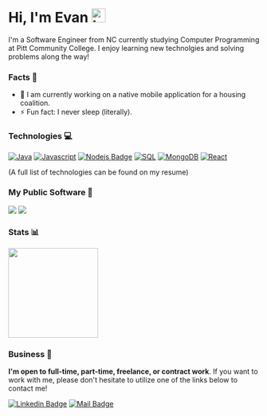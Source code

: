 # Hi, I'm Evan <img src="https://user-images.githubusercontent.com/1303154/88677602-1635ba80-d120-11ea-84d8-d263ba5fc3c0.gif" width="28px" alt="hi">

I'm a Software Engineer from NC currently studying Computer Programming at Pitt Community College.  I enjoy learning new technolgies and solving problems along the way!  

### Facts 📕
- 🔭 I am currently working on a native mobile application for a housing coalition. 
- ⚡ Fun fact:  I never sleep (literally).


  
### Technologies 💻
[![Java](https://img.shields.io/badge/-Java-61DBFB?style=for-the-badge&labelColor=292929&logo=java&logoColor=007396)](#) 
[![Javascript](https://img.shields.io/badge/-Javascript-F0DB4F?style=for-the-badge&labelColor=292929&logo=javascript&logoColor=F0DB4F)](#) [![Nodejs Badge](https://img.shields.io/badge/-Nodejs-3C873A?style=for-the-badge&labelColor=292929&logo=node.js&logoColor=3C873A)](#) 
[![SQL](https://img.shields.io/badge/-MySQL-4479A1?style=for-the-badge&labelColor=292929&logo=mysql&logoColor=4479A1)](#) 
[![MongoDB](https://img.shields.io/badge/-MongoDB-47A248?style=for-the-badge&labelColor=292929&logo=mongodb&logoColor=47A248)](#) 
[![React](https://img.shields.io/badge/-React-0088CC?style=for-the-badge&labelColor=292929&logo=react&logoColor=61DAFB)](#)

(A full list of technologies can be found on my resume)
<br />

### My Public Software 💾
<img src="https://api.mcbanners.com/banner/saved/LNYWWhHdeFdTxd.png"></img>
<img src="https://api.mcbanners.com/banner/saved/IyCGpWPmsBZYeY.png"></img>

### Stats 📊
  <img height="180em" src="https://github-readme-stats.vercel.app/api/top-langs/?username=evancolewright&theme=dark&layout=compact&langs_count=6" />

### Business 📝

__I'm open to full-time, part-time, freelance, or contract work__.  If you want to work with me, please don't hesitate to utilize one of the links below to contact me!

 [![Linkedin Badge](https://img.shields.io/badge/-Evan_Wright-0e76a8?style=flat&labelColor=0e76a8&logo=linkedin&logoColor=white)](https://www.linkedin.com/in/evan-wright-6b6130194/) [![Mail Badge](https://img.shields.io/badge/-evanwright35@gmail.com-c0392b?style=flat&labelColor=c0392b&logo=gmail&logoColor=white)](mailto:evanwright35@gmail.com)
